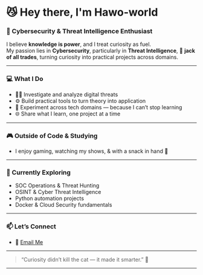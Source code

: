 # 😼 Hey there, I'm Hawo-world

### 🧠  Cybersecurity & Threat Intelligence Enthusiast  

I believe **knowledge is power**, and I treat curiosity as fuel.  
My passion lies in **Cybersecurity**, particularly in **Threat Intelligence**,  👾 **jack of all trades**, turning curiosity into practical projects across domains. 

---

### 💻 What I Do  
- 🕵️‍♀️ Investigate and analyze digital threats  
- ⚙️ Build practical tools to turn theory into application  
- 🧩 Experiment across tech domains — because I can’t stop learning  
- 🌐 Share what I learn, one project at a time  

---

### 🎮 Outside of Code & Studying  
- I enjoy gaming, watching my shows, & with a snack in hand 🍡

---

### 🧭 Currently Exploring  
- SOC Operations & Threat Hunting  
- OSINT & Cyber Threat Intelligence  
- Python automation projects  
- Docker & Cloud Security fundamentals  

---

### 📫 Let’s Connect    
- 📧 [Email Me](hawo_world@protonmail.com)  

---

> “Curiosity didn’t kill the cat — it made it smarter.” 🐾  

---

